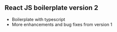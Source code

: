 ## React JS boilerplate version 2

- Boilerplate with typescript
- More enhancements and bug fixes from version 1
